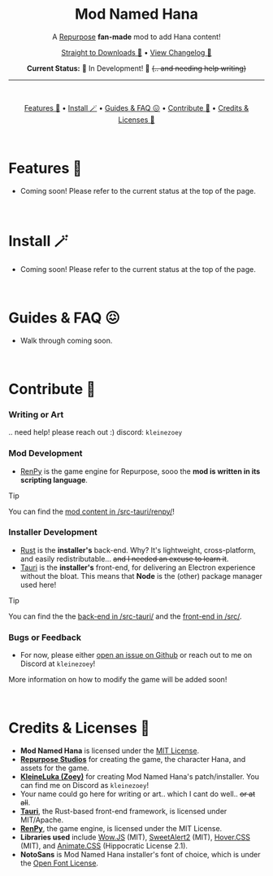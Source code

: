 <div align="center">

# Mod Named Hana
A [Repurpose](https://residentrabbit.itch.io/repurpose) **fan-made** mod to add Hana content!


[Straight to Downloads 🌈](https://www.github.com/kleineluka/modnamedhana) • [View Changelog 🍩](https://www.github.com/kleineluka/modnamedhana)

**Current Status:** 🚧 In Development! 🚧 ~~(.. and needing help writing)~~

</div>

---
<br>
<div align="center">

[Features 🥹](#features) • [Install 🪄](#install) • [Guides & FAQ 😖](#guides-&-faq) • [Contribute 📝](#contribute) • [Credits & Licenses 🎉](#credits-&licenses)

</div>

<br>

# Features 🥹
- Coming soon! Please refer to the current status at the top of the page.

<br>

# Install 🪄
- Coming soon! Please refer to the current status at the top of the page.

<br>

# Guides & FAQ 😖
- Walk through coming soon.

<br>

# Contribute 📝

### Writing or Art
.. need help! please reach out :) discord: `kleinezoey`

### Mod Development
- [RenPy](https://www.renpy.org/) is the game engine for Repurpose, sooo the **mod is written in its scripting language**.

> [!TIP]
> You can find the [mod content in /src-tauri/renpy/](https://github.com/kleineluka/modnamedhana/tree/main/src-tauri/renpy)!

### Installer Development
- [Rust](https://www.rust-lang.org/) is the **installer's** back-end. Why? It's lightweight, cross-platform, and easily redistributable... ~~and I needed an excuse to learn it~~.
- [Tauri](https://tauri.app/) is the **installer's** front-end, for delivering an Electron experience without the bloat. This means that **Node** is the (other) package manager used here!

> [!TIP]
> You can find the the [back-end in /src-tauri/](https://github.com/kleineluka/modnamedhana/tree/main/src-tauri/src) and the [front-end in /src/](https://github.com/kleineluka/modnamedhana/tree/main/src).


### Bugs or Feedback
- For now, please either [open an issue on Github](https://github.com/kleineluka/modnamedhana/issues) or reach out to me on Discord at `kleinezoey`!

More information on how to modify the game will be added soon!

<br>

# Credits & Licenses 🎉 
- **Mod Named Hana** is licensed under the [MIT License](https://github.com/kleineluka/modnamedhana/blob/main/LICENSE).
- **[Repurpose Studios](https://residentrabbit.itch.io/repurpose)** for creating the game, the character Hana, and assets for the game.
- **[KleineLuka (Zoey)](https://www.github.com/kleineluka)** for creating Mod Named Hana's patch/installer. You can find me on Discord as `kleinezoey`!
- Your name could go here for writing or art.. which I cant do well.. ~~or at all~~.
- **[Tauri](https://github.com/tauri-apps/tauri)**, the Rust-based front-end framework, is licensed under MIT/Apache.
- **[RenPy](https://www.renpy.org/)**, the game engine, is licensed under the MIT License.
- **Libraries used** include [Wow.JS](https://wowjs.uk) (MIT), [SweetAlert2](https://github.com/sweetalert2/sweetalert2) (MIT), [Hover.CSS](https://github.com/IanLunn/Hover) (MIT), and [Animate.CSS](https://github.com/animate-css/animate.css) (Hippocratic License 2.1).
- **NotoSans** is Mod Named Hana installer's font of choice, which is under the [Open Font License](https://fonts.google.com/noto/specimen/Noto+Sans/about).



